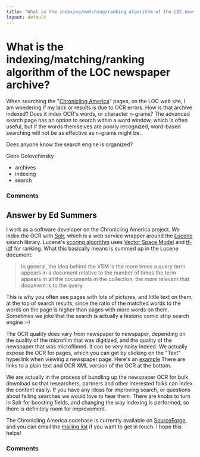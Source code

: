 ```yaml
---
title: "What is the indexing/matching/ranking algorithm of the LOC newspaper archive?"
layout: default
---
```

What is the indexing/matching/ranking algorithm of the LOC newspaper archive?
=====================
When searching the "[Chronicling
America](http://chroniclingamerica.loc.gov/batches/batch_ohi_guildenstern_ver01/)"
pages, on the LOC web site, I am wondering if my lack or results is due
to OCR errors. How is that archive indexed? Does it index OCR's words,
or character n-grams? The advanced search page has an option to search
within a word window, which is often useful, but if the words themselves
are poorly recognized, word-based searching will not be as effective as
n-grams might be.

Does anyone know the search engine is organized?

Gene Golovchinsky

<ul class="tags"><li class="tag">archives</li><li class="tag">indexing</li><li class="tag">search</li></ul>

### Comments ###


Answer by Ed Summers
----------------
I work as a software developer on the Chronicling America project. We
index the OCR with [Solr](http://lucene.apache.org/solr/), which is a
web service wrapper around the [Lucene](http://lucene.apache.org/core)
search library. Lucene's [scoring
algorithm](http://lucene.apache.org/core/3_6_0/scoring.html) uses
[Vector Space Model](http://en.wikipedia.org/wiki/Vector_Space_Model)
and [tf-idf](http://en.wikipedia.org/wiki/Tf%2aidf) for ranking. What
this basically means is summed up in the Lucene document:

> In general, the idea behind the VSM is the more times a query term
> appears in a document relative to the number of times the term appears
> in all the documents in the collection, the more relevant that
> document is to the query.

This is why you often see pages with lots of pictures, and little text
on them, at the top of search results, since the ratio of the matched
words to the words on the page is higher than pages with more words on
them. Sometimes we joke that the search is actually a historic comic
strip search engine :-)

The OCR quality does vary from newspaper to newspaper, depending on the
quality of the microfilm that was digitized, and the quality of the
newspaper that was microfilmed. It can be *very* noisy indeed. We
actually expose the OCR for pages, which you can get by clicking on the
"Text" hyperlink when viewing a newspaper page. Here's an
[example](http://chroniclingamerica.loc.gov/lccn/sn89066313/1912-05-24/ed-1/seq-1/ocr/)
There are links to a plain text and OCR XML version of the OCR at the
bottom.

We are actually in the process of bundling up the newspaper OCR for bulk
download so that researchers, partners and other interested folks can
index the content easily. If you have any ideas for improving search, or
questions about failing searches we would love to hear them. There are
knobs to turn in Solr for boosting fields, and changing the way indexing
is performed, so there is definitely room for improvement.

The Chronicling America codebase is currently available on
[SourceForge](http://sourceforge.net/apps/trac/loc-ndnp/), and you can
email the [mailing
list](https://sourceforge.net/mailarchive/forum.php?forum_name=loc-ndnp-mail)
if you want to get in touch. I hope this helps!

### Comments ###


